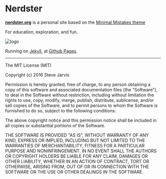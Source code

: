 # Nerdster

**[nerdster.org](http://www.nerdster.org)** is a personal site based on the [Minimal Mistakes theme](http://mmistakes.github.io/minimal-mistakes)

For education, exploration, and fun.

![logo](http://www.nerdster.org/images/logo.png)

Running on [Jekyll](http://jekyllrb.com/), at [Github Pages](https://pages.github.com/).

---

The MIT License (MIT)

Copyright (c) 2016 Steve Jarvis

Permission is hereby granted, free of charge, to any person obtaining a copy
of this software and associated documentation files (the "Software"), to deal
in the Software without restriction, including without limitation the rights
to use, copy, modify, merge, publish, distribute, sublicense, and/or sell
copies of the Software, and to permit persons to whom the Software is
furnished to do so, subject to the following conditions:

The above copyright notice and this permission notice shall be included in all
copies or substantial portions of the Software.

THE SOFTWARE IS PROVIDED "AS IS", WITHOUT WARRANTY OF ANY KIND, EXPRESS OR
IMPLIED, INCLUDING BUT NOT LIMITED TO THE WARRANTIES OF MERCHANTABILITY,
FITNESS FOR A PARTICULAR PURPOSE AND NONINFRINGEMENT. IN NO EVENT SHALL THE
AUTHORS OR COPYRIGHT HOLDERS BE LIABLE FOR ANY CLAIM, DAMAGES OR OTHER
LIABILITY, WHETHER IN AN ACTION OF CONTRACT, TORT OR OTHERWISE, ARISING FROM,
OUT OF OR IN CONNECTION WITH THE SOFTWARE OR THE USE OR OTHER DEALINGS IN THE
SOFTWARE.
